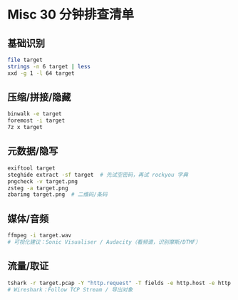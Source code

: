 # Misc 30 分钟排查清单

## 基础识别
```bash
file target
strings -n 6 target | less
xxd -g 1 -l 64 target
```

## 压缩/拼接/隐藏
```bash
binwalk -e target
foremost -i target
7z x target
```

## 元数据/隐写
```bash
exiftool target
steghide extract -sf target  # 先试空密码，再试 rockyou 字典
pngcheck -v target.png
zsteg -a target.png
zbarimg target.png  # 二维码/条码
```

## 媒体/音频
```bash
ffmpeg -i target.wav
# 可视化建议：Sonic Visualiser / Audacity（看频谱，识别摩斯/DTMF）
```

## 流量/取证
```bash
tshark -r target.pcap -Y "http.request" -T fields -e http.host -e http.request.uri | sort -u
# Wireshark：Follow TCP Stream / 导出对象
```